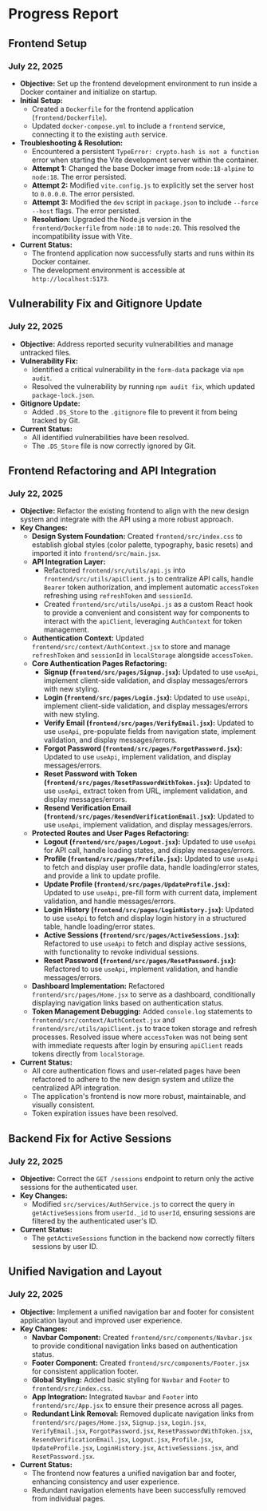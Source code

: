 # Progress Report

## Frontend Setup

### July 22, 2025

- **Objective:** Set up the frontend development environment to run inside a Docker container and initialize on startup.
- **Initial Setup:**
    - Created a `Dockerfile` for the frontend application (`frontend/Dockerfile`).
    - Updated `docker-compose.yml` to include a `frontend` service, connecting it to the existing `auth` service.
- **Troubleshooting & Resolution:**
    - Encountered a persistent `TypeError: crypto.hash is not a function` error when starting the Vite development server within the container.
    - **Attempt 1:** Changed the base Docker image from `node:18-alpine` to `node:18`. The error persisted.
    - **Attempt 2:** Modified `vite.config.js` to explicitly set the server host to `0.0.0.0`. The error persisted.
    - **Attempt 3:** Modified the `dev` script in `package.json` to include `--force --host` flags. The error persisted.
    - **Resolution:** Upgraded the Node.js version in the `frontend/Dockerfile` from `node:18` to `node:20`. This resolved the incompatibility issue with Vite.
- **Current Status:**
    - The frontend application now successfully starts and runs within its Docker container.
    - The development environment is accessible at `http://localhost:5173`.

## Vulnerability Fix and Gitignore Update

### July 22, 2025

- **Objective:** Address reported security vulnerabilities and manage untracked files.
- **Vulnerability Fix:**
    - Identified a critical vulnerability in the `form-data` package via `npm audit`.
    - Resolved the vulnerability by running `npm audit fix`, which updated `package-lock.json`.
- **Gitignore Update:**
    - Added `.DS_Store` to the `.gitignore` file to prevent it from being tracked by Git.
- **Current Status:**
    - All identified vulnerabilities have been resolved.
    - The `.DS_Store` file is now correctly ignored by Git.

## Frontend Refactoring and API Integration

### July 22, 2025

- **Objective:** Refactor the existing frontend to align with the new design system and integrate with the API using a more robust approach.
- **Key Changes:**
    - **Design System Foundation:** Created `frontend/src/index.css` to establish global styles (color palette, typography, basic resets) and imported it into `frontend/src/main.jsx`.
    - **API Integration Layer:**
        - Refactored `frontend/src/utils/api.js` into `frontend/src/utils/apiClient.js` to centralize API calls, handle `Bearer` token authorization, and implement automatic `accessToken` refreshing using `refreshToken` and `sessionId`.
        - Created `frontend/src/utils/useApi.js` as a custom React hook to provide a convenient and consistent way for components to interact with the `apiClient`, leveraging `AuthContext` for token management.
    - **Authentication Context:** Updated `frontend/src/context/AuthContext.jsx` to store and manage `refreshToken` and `sessionId` in `localStorage` alongside `accessToken`.
    - **Core Authentication Pages Refactoring:**
        - **Signup (`frontend/src/pages/Signup.jsx`):** Updated to use `useApi`, implement client-side validation, and display messages/errors with new styling.
        - **Login (`frontend/src/pages/Login.jsx`):** Updated to use `useApi`, implement client-side validation, and display messages/errors with new styling.
        - **Verify Email (`frontend/src/pages/VerifyEmail.jsx`):** Updated to use `useApi`, pre-populate fields from navigation state, implement validation, and display messages/errors.
        - **Forgot Password (`frontend/src/pages/ForgotPassword.jsx`):** Updated to use `useApi`, implement validation, and display messages/errors.
        - **Reset Password with Token (`frontend/src/pages/ResetPasswordWithToken.jsx`):** Updated to use `useApi`, extract token from URL, implement validation, and display messages/errors.
        - **Resend Verification Email (`frontend/src/pages/ResendVerificationEmail.jsx`):** Updated to use `useApi`, implement validation, and display messages/errors.
    - **Protected Routes and User Pages Refactoring:**
        - **Logout (`frontend/src/pages/Logout.jsx`):** Updated to use `useApi` for API call, handle loading states, and display messages/errors.
        - **Profile (`frontend/src/pages/Profile.jsx`):** Updated to use `useApi` to fetch and display user profile data, handle loading/error states, and provide a link to update profile.
        - **Update Profile (`frontend/src/pages/UpdateProfile.jsx`):** Updated to use `useApi`, pre-fill form with current data, implement validation, and handle messages/errors.
        - **Login History (`frontend/src/pages/LoginHistory.jsx`):** Updated to use `useApi` to fetch and display login history in a structured table, handle loading/error states.
        - **Active Sessions (`frontend/src/pages/ActiveSessions.jsx`):** Refactored to use `useApi` to fetch and display active sessions, with functionality to revoke individual sessions.
        - **Reset Password (`frontend/src/pages/ResetPassword.jsx`):** Refactored to use `useApi`, implement validation, and handle messages/errors.
    - **Dashboard Implementation:** Refactored `frontend/src/pages/Home.jsx` to serve as a dashboard, conditionally displaying navigation links based on authentication status.
    - **Token Management Debugging:** Added `console.log` statements to `frontend/src/context/AuthContext.jsx` and `frontend/src/utils/apiClient.js` to trace token storage and refresh processes. Resolved issue where `accessToken` was not being sent with immediate requests after login by ensuring `apiClient` reads tokens directly from `localStorage`.
- **Current Status:**
    - All core authentication flows and user-related pages have been refactored to adhere to the new design system and utilize the centralized API integration.
    - The application's frontend is now more robust, maintainable, and visually consistent.
    - Token expiration issues have been resolved.

## Backend Fix for Active Sessions

### July 22, 2025

- **Objective:** Correct the `GET /sessions` endpoint to return only the active sessions for the authenticated user.
- **Key Changes:**
    - Modified `src/services/AuthService.js` to correct the query in `getActiveSessions` from `userId._id` to `userId`, ensuring sessions are filtered by the authenticated user's ID.
- **Current Status:**
    - The `getActiveSessions` function in the backend now correctly filters sessions by user ID.

## Unified Navigation and Layout

### July 22, 2025

- **Objective:** Implement a unified navigation bar and footer for consistent application layout and improved user experience.
- **Key Changes:**
    - **Navbar Component:** Created `frontend/src/components/Navbar.jsx` to provide conditional navigation links based on authentication status.
    - **Footer Component:** Created `frontend/src/components/Footer.jsx` for consistent application footer.
    - **Global Styling:** Added basic styling for `Navbar` and `Footer` to `frontend/src/index.css`.
    - **App Integration:** Integrated `Navbar` and `Footer` into `frontend/src/App.jsx` to ensure their presence across all pages.
    - **Redundant Link Removal:** Removed duplicate navigation links from `frontend/src/pages/Home.jsx`, `Signup.jsx`, `Login.jsx`, `VerifyEmail.jsx`, `ForgotPassword.jsx`, `ResetPasswordWithToken.jsx`, `ResendVerificationEmail.jsx`, `Logout.jsx`, `Profile.jsx`, `UpdateProfile.jsx`, `LoginHistory.jsx`, `ActiveSessions.jsx`, and `ResetPassword.jsx`.
- **Current Status:**
    - The frontend now features a unified navigation bar and footer, enhancing consistency and user experience.
    - Redundant navigation elements have been successfully removed from individual pages.
